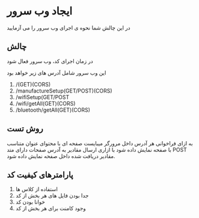 # ایجاد وب سرور

در این چالش شما نحوه ی اجرای وب سرور را می آزمایید

## چالش

در زمان اجرای کد، وب سرور فعال شود

این وب سرور شامل آدرس های زیر خواهد بود

1. /(GET)(CORS)
2. /manufactureSetup(GET/POST)(CORS)
3. /wifiSetup(GET/POST
4. /wifi/getAll(GET)(CORS)
5. /bluetooth/getAll(GET)(CORS)

## روش تست

به ازای فراخوانی هر آدرس داخل مرورگر میبایست صفحه ای با محتوای عنوان متناسب با صفحه نمایش داده شود
با ازاری ارسال مقادیر به آدرس صفحات دارای متد POST مقادیر دریافت شده داخل صفحه نمایش داده شود.


## پارامترهای کیفیت کد

1. استفاده از کلاس ها
2. جدا بودن فایل های هر بخش از کد
3. خوانا بودن کد
4. وجود کامنت برای هر بخش از کد


